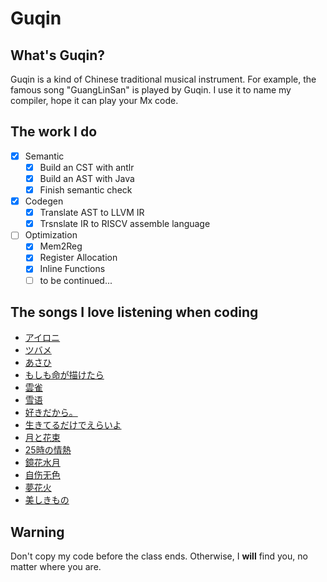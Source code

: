# Guqin

## What's Guqin?

Guqin is a kind of Chinese traditional musical instrument. For example, the famous song "GuangLinSan" is played by Guqin. I use it to name my compiler, hope it can play your Mx code.

## The work I do

- [x] Semantic
  - [x] Build an CST with antlr
  - [x] Build an AST with Java
  - [x] Finish semantic check
- [x] Codegen
  - [x] Translate AST to LLVM IR
  - [x] Trsnslate IR to RISCV assemble language
- [ ] Optimization
  - [x] Mem2Reg
  - [x] Register Allocation
  - [x] Inline Functions
  - [ ] to be continued...

## The songs I love listening when coding

- [アイロニ](https://music.163.com/song?id=31421442)
- [ツバメ](https://music.163.com/song?id=1885359359)
- [あさひ](https://music.163.com/song?id=2042046337)
- [もしも命が描けたら](https://music.163.com/song?id=1893592988)
- [雲雀](https://music.163.com/song?id=1388185341)
- [雪语](https://music.163.com/song?id=1830652902)
- [好きだから。](https://music.163.com/song?id=1889339132)
- [生きてるだけでえらいよ](https://music.163.com/song?id=1840218133)
- [月と花束](https://music.163.com/song?id=541480240)
- [25時の情熱](https://music.163.com/song?id=2156224250)
- [鏡花水月](https://music.163.com/song?id=33913866)
- [自伤无色](https://music.163.com/song?id=31460022)
- [夢花火](https://music.163.com/song?id=28308659)
- [美しきもの](https://music.163.com/song?id=22782025)

## Warning

Don't copy my code before the class ends. Otherwise, I **will** find you, no matter where you are.
